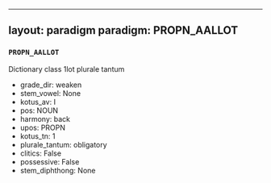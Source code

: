 
---
layout: paradigm
paradigm: PROPN_AALLOT
---
### ` PROPN_AALLOT `

Dictionary class 1lot plurale tantum
* grade_dir: weaken
* stem_vowel: None
* kotus_av: I
* pos: NOUN
* harmony: back
* upos: PROPN
* kotus_tn: 1
* plurale_tantum: obligatory
* clitics: False
* possessive: False
* stem_diphthong: None
